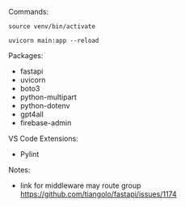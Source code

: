 Commands:

```
source venv/bin/activate
```

```
uvicorn main:app --reload
```

Packages:

- fastapi
- uvicorn
- boto3
- python-multipart
- python-dotenv
- gpt4all
- firebase-admin

VS Code Extensions:

- Pylint

Notes:

- link for middleware may route group
  https://github.com/tiangolo/fastapi/issues/1174
